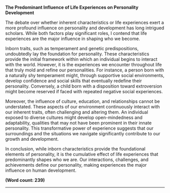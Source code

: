 **The Predominant Influence of Life Experiences on Personality Development**

The debate over whether inherent characteristics or life experiences exert a more profound influence on personality and development has long intrigued scholars. While both factors play significant roles, I contend that life experiences are the major influence in shaping who we become.

Inborn traits, such as temperament and genetic predispositions, undoubtedly lay the foundation for personality. These characteristics provide the initial framework within which an individual begins to interact with the world. However, it is the experiences we encounter throughout life that truly mold and refine our personalities. For instance, a person born with a naturally shy temperament might, through supportive social environments, develop confidence and social skills that eventually redefine their personality. Conversely, a child born with a disposition toward extroversion might become reserved if faced with repeated negative social experiences.

Moreover, the influence of culture, education, and relationships cannot be understated. These aspects of our environment continuously interact with our inherent traits, often challenging and altering them. An individual exposed to diverse cultures might develop open-mindedness and adaptability, qualities that may not have been prominent in their innate personality. This transformative power of experience suggests that our surroundings and the situations we navigate significantly contribute to our growth and development.

In conclusion, while inborn characteristics provide the foundational elements of personality, it is the cumulative effect of life experiences that predominantly shapes who we are. Our interactions, challenges, and achievements define our personality, making experiences the major influence on human development.

**(Word count: 239)**

---
